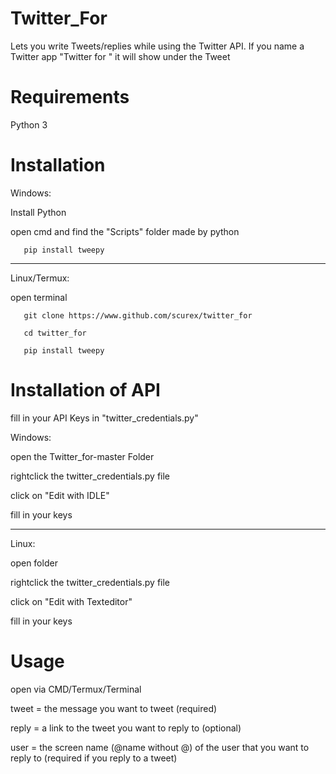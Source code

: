 # Twitter_For
Lets you write Tweets/replies while using the Twitter API. If you name a Twitter app "Twitter for <funny name>" it will show under the Tweet
       
# Requirements
Python 3

# Installation
Windows:

Install Python

open cmd and find the "Scripts" folder made by python

       pip install tweepy

-----------------------------------------------------------------

Linux/Termux:

open terminal

       git clone https://www.github.com/scurex/twitter_for 

       cd twitter_for
       
       pip install tweepy

# Installation of API
fill in your API Keys in "twitter_credentials.py"

Windows:

open the Twitter_for-master Folder

rightclick the twitter_credentials.py file

click on "Edit with IDLE"

fill in your keys

-----------------------------------------------------------------

Linux:

open folder

rightclick the twitter_credentials.py file

click on "Edit with Texteditor"

fill in your keys


# Usage
open via CMD/Termux/Terminal

tweet = the message you want to tweet (required)

reply = a link to the tweet you want to reply to (optional)

user = the screen name (@name without @) of the user that you want to reply to (required if you reply to a tweet)

